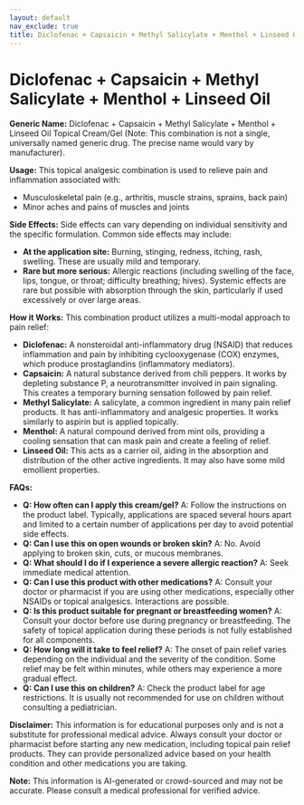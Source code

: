 ```yaml
---
layout: default
nav_exclude: true
title: Diclofenac + Capsaicin + Methyl Salicylate + Menthol + Linseed Oil
---
```


# Diclofenac + Capsaicin + Methyl Salicylate + Menthol + Linseed Oil

**Generic Name:** Diclofenac + Capsaicin + Methyl Salicylate + Menthol + Linseed Oil Topical Cream/Gel (Note:  This combination is not a single, universally named generic drug. The precise name would vary by manufacturer).

**Usage:** This topical analgesic combination is used to relieve pain and inflammation associated with:

* Musculoskeletal pain (e.g., arthritis, muscle strains, sprains, back pain)
* Minor aches and pains of muscles and joints


**Side Effects:**  Side effects can vary depending on individual sensitivity and the specific formulation.  Common side effects may include:

* **At the application site:** Burning, stinging, redness, itching, rash, swelling.  These are usually mild and temporary.
* **Rare but more serious:** Allergic reactions (including swelling of the face, lips, tongue, or throat; difficulty breathing; hives).  Systemic effects are rare but possible with absorption through the skin, particularly if used excessively or over large areas.


**How it Works:** This combination product utilizes a multi-modal approach to pain relief:

* **Diclofenac:** A nonsteroidal anti-inflammatory drug (NSAID) that reduces inflammation and pain by inhibiting cyclooxygenase (COX) enzymes, which produce prostaglandins (inflammatory mediators).
* **Capsaicin:** A natural substance derived from chili peppers. It works by depleting substance P, a neurotransmitter involved in pain signaling. This creates a temporary burning sensation followed by pain relief.
* **Methyl Salicylate:**  A salicylate, a common ingredient in many pain relief products. It has anti-inflammatory and analgesic properties.  It works similarly to aspirin but is applied topically.
* **Menthol:** A natural compound derived from mint oils, providing a cooling sensation that can mask pain and create a feeling of relief.
* **Linseed Oil:** This acts as a carrier oil, aiding in the absorption and distribution of the other active ingredients.  It may also have some mild emollient properties.

**FAQs:**

* **Q: How often can I apply this cream/gel?** A: Follow the instructions on the product label.  Typically, applications are spaced several hours apart and limited to a certain number of applications per day to avoid potential side effects.
* **Q: Can I use this on open wounds or broken skin?** A: No. Avoid applying to broken skin, cuts, or mucous membranes.
* **Q: What should I do if I experience a severe allergic reaction?** A: Seek immediate medical attention.
* **Q: Can I use this product with other medications?** A: Consult your doctor or pharmacist if you are using other medications, especially other NSAIDs or topical analgesics.  Interactions are possible.
* **Q: Is this product suitable for pregnant or breastfeeding women?** A: Consult your doctor before use during pregnancy or breastfeeding.  The safety of topical application during these periods is not fully established for all components.
* **Q: How long will it take to feel relief?** A: The onset of pain relief varies depending on the individual and the severity of the condition.  Some relief may be felt within minutes, while others may experience a more gradual effect.
* **Q: Can I use this on children?** A: Check the product label for age restrictions.  It is usually not recommended for use on children without consulting a pediatrician.


**Disclaimer:** This information is for educational purposes only and is not a substitute for professional medical advice.  Always consult your doctor or pharmacist before starting any new medication, including topical pain relief products.  They can provide personalized advice based on your health condition and other medications you are taking.


**Note:** This information is AI-generated or crowd-sourced and may not be accurate. Please consult a medical professional for verified advice.